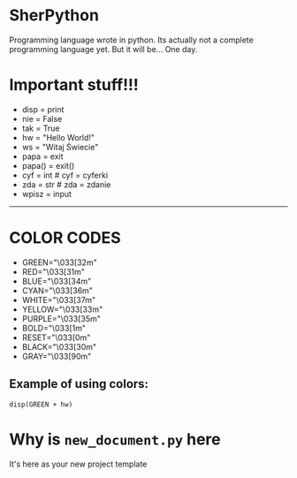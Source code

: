 # SherPython
 Programming language wrote in python. Its actually not a complete programming language yet. But it will be... One day. 

# Important stuff!!!
 - disp = print
 - nie = False
 - tak = True
 - hw = "Hello World!"
 - ws = "Witaj Świecie"
 - papa = exit
 - papa() = exit()
 - cyf = int # cyf = cyferki
 - zda = str # zda = zdanie
 - wpisz = input
 
---
# COLOR CODES
 - GREEN="\033[32m" 
 - RED="\033[31m"   
 - BLUE="\033[34m"  
 - CYAN="\033[36m"  
 - WHITE="\033[37m"
 - YELLOW="\033[33m"
 - PURPLE="\033[35m"
 - BOLD="\033[1m"   
 - RESET="\033[0m"  
 - BLACK="\033[30m" 
 - GRAY="\033[90m"
## Example of using colors:
```disp(GREEN + hw)```

# Why is ```new_document.py``` here
It's here as your new project template
